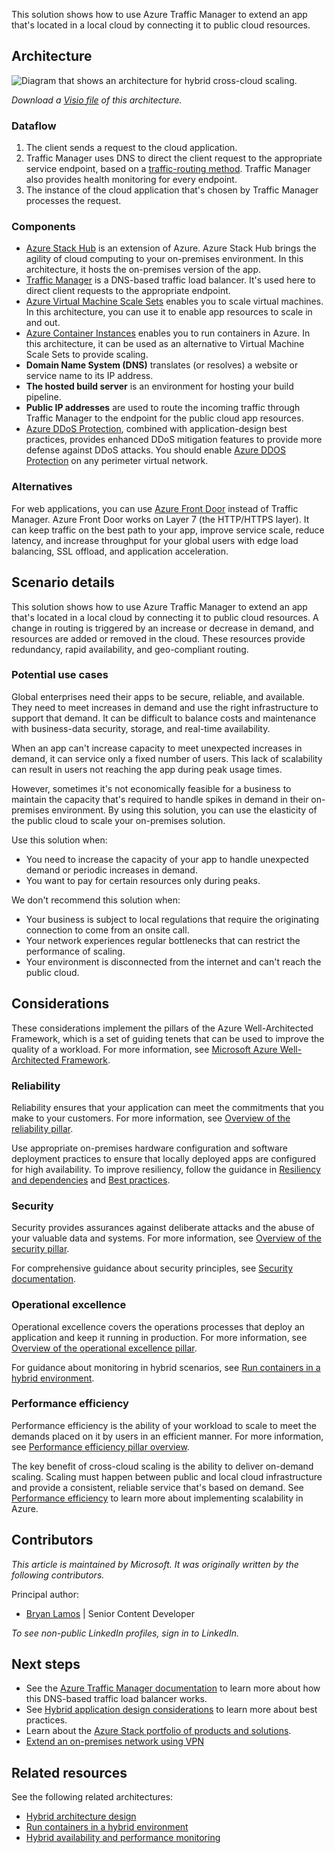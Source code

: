 This solution shows how to use Azure Traffic Manager to extend an app that's located in a local cloud by connecting it to public cloud resources.

## Architecture

![Diagram that shows an architecture for hybrid cross-cloud scaling.](../hybrid/media/hybrid-cross-cloud-scaling.svg)

*Download a [Visio file](https://arch-center.azureedge.net/hybrid-cross-cloud-scaling.vsdx) of this architecture.*

### Dataflow

1. The client sends a request to the cloud application.
1. Traffic Manager uses DNS to direct the client request to the appropriate service endpoint, based on a [traffic-routing method](/azure/traffic-manager/traffic-manager-routing-methods). Traffic Manager also provides health monitoring for every endpoint.
1. The instance of the cloud application that's chosen by Traffic Manager processes the request.

### Components

- [Azure Stack Hub](https://azure.microsoft.com/products/azure-stack/hub) is an extension of Azure. Azure Stack Hub brings the agility of cloud computing to your on-premises environment. In this architecture, it hosts the on-premises version of the app.
- [Traffic Manager](https://azure.microsoft.com/products/traffic-manager) is a DNS-based traffic load balancer. It's used here to direct client requests to the appropriate endpoint.
- [Azure Virtual Machine Scale Sets](https://azure.microsoft.com/products/virtual-machine-scale-sets) enables you to scale virtual machines. In this architecture, you can use it to enable app resources to scale in and out.
- [Azure Container Instances](https://azure.microsoft.com/products/container-instances) enables you to run containers in Azure. In this architecture, it can be used as an alternative to Virtual Machine Scale Sets to provide scaling.
- **Domain Name System (DNS)** translates (or resolves) a website or service name to its IP address.
- **The hosted build server** is an environment for hosting your build pipeline.
- **Public IP addresses** are used to route the incoming traffic through Traffic Manager to the endpoint for the public cloud app resources.
- [Azure DDoS Protection](/azure/ddos-protection/ddos-protection-overview), combined with application-design best practices, provides enhanced DDoS mitigation features to provide more defense against DDoS attacks. You should enable [Azure DDOS Protection](/azure/ddos-protection/ddos-protection-overview) on any perimeter virtual network.

### Alternatives

For web applications, you can use [Azure Front Door](https://azure.microsoft.com/products/frontdoor) instead of Traffic Manager. Azure Front Door works on Layer 7 (the HTTP/HTTPS layer).
It can keep traffic on the best path to your app, improve service scale, reduce latency, and increase throughput for your global users with edge load balancing, SSL offload, and application acceleration.

## Scenario details

This solution shows how to use Azure Traffic Manager to extend an app that's located in a local cloud by connecting it to public cloud resources. A change in routing is triggered by an increase or decrease in demand, and resources are added or removed in the cloud. These resources provide redundancy, rapid availability, and geo-compliant routing.

### Potential use cases

Global enterprises need their apps to be secure, reliable, and available. They need to meet increases in demand and use the right infrastructure to support that demand. It can be difficult to balance costs and maintenance with business-data security, storage, and real-time availability.

When an app can't increase capacity to meet unexpected increases in demand, it can service only a fixed number of users. This lack of scalability can result in users not reaching the app during peak usage times.

However, sometimes it's not economically feasible for a business to maintain the capacity that's required to handle spikes in demand in their on-premises environment. By using this solution, you can use the elasticity of the public cloud to scale your on-premises solution.

Use this solution when:

- You need to increase the capacity of your app to handle unexpected demand or periodic increases in demand.
- You want to pay for certain resources only during peaks.

We don't recommend this solution when:

- Your business is subject to local regulations that require the originating connection to come from an onsite call.
- Your network experiences regular bottlenecks that can restrict the performance of scaling.
- Your environment is disconnected from the internet and can't reach the public cloud.

## Considerations

These considerations implement the pillars of the Azure Well-Architected Framework, which is a set of guiding tenets that can be used to improve the quality of a workload. For more information, see [Microsoft Azure Well-Architected Framework](/azure/architecture/framework).

### Reliability

Reliability ensures that your application can meet the commitments that you make to your customers. For more information, see [Overview of the reliability pillar](/azure/architecture/framework/resiliency/overview).

Use appropriate on-premises hardware configuration and software deployment practices to ensure that locally deployed apps are configured for high availability. To improve resiliency, follow the guidance in [Resiliency and dependencies](/azure/architecture/framework/resiliency/design-resiliency) and [Best practices](/azure/architecture/framework/resiliency/design-best-practices).

### Security

Security provides assurances against deliberate attacks and the abuse of your valuable data and systems. For more information, see [Overview of the security pillar](/azure/architecture/framework/security/overview).

For comprehensive guidance about security principles, see [Security documentation](/azure/architecture/framework/security).

### Operational excellence

Operational excellence covers the operations processes that deploy an application and keep it running in production. For more information, see [Overview of the operational excellence pillar](/azure/architecture/framework/devops/overview).

For guidance about monitoring in hybrid scenarios, see [Run containers in a hybrid environment](../../hybrid/hybrid-containers.yml).

### Performance efficiency

Performance efficiency is the ability of your workload to scale to meet the demands placed on it by users in an efficient manner. For more information, see [Performance efficiency pillar overview](/azure/architecture/framework/scalability/overview).

The key benefit of cross-cloud scaling is the ability to deliver on-demand scaling. Scaling must happen between public and local cloud infrastructure and provide a consistent, reliable service that's based on demand. See [Performance efficiency](/azure/architecture/framework/scalability) to learn more about implementing scalability in Azure.

## Contributors

*This article is maintained by Microsoft. It was originally written by the following contributors.*

Principal author:

- [Bryan Lamos](https://www.linkedin.com/in/bryanlamos) | Senior Content Developer

*To see non-public LinkedIn profiles, sign in to LinkedIn.*

## Next steps

- See the [Azure Traffic Manager documentation](/azure/traffic-manager/traffic-manager-overview) to learn more about how this DNS-based traffic load balancer works.
- See [Hybrid application design considerations](/hybrid/app-solutions/overview-app-design-considerations) to learn more about best practices.
- Learn about the [Azure Stack portfolio of products and solutions](/azure-stack).
- [Extend an on-premises network using VPN](/azure/expressroute/expressroute-howto-coexist-resource-manager)

## Related resources

See the following related architectures:

- [Hybrid architecture design](../../hybrid/hybrid-start-here.md)
- [Run containers in a hybrid environment](../../hybrid/hybrid-containers.yml)
- [Hybrid availability and performance monitoring](../../hybrid/hybrid-containers.yml)

